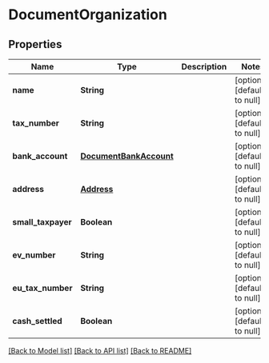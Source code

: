 # DocumentOrganization
## Properties

| Name | Type | Description | Notes |
|------------ | ------------- | ------------- | -------------|
| **name** | **String** |  | [optional] [default to null] |
| **tax\_number** | **String** |  | [optional] [default to null] |
| **bank\_account** | [**DocumentBankAccount**](DocumentBankAccount.md) |  | [optional] [default to null] |
| **address** | [**Address**](Address.md) |  | [optional] [default to null] |
| **small\_taxpayer** | **Boolean** |  | [optional] [default to null] |
| **ev\_number** | **String** |  | [optional] [default to null] |
| **eu\_tax\_number** | **String** |  | [optional] [default to null] |
| **cash\_settled** | **Boolean** |  | [optional] [default to null] |

[[Back to Model list]](../README.md#documentation-for-models) [[Back to API list]](../README.md#documentation-for-api-endpoints) [[Back to README]](../README.md)

